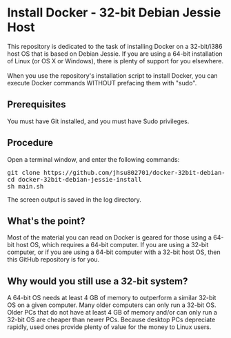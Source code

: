 # Install Docker - 32-bit Debian Jessie Host

This repository is dedicated to the task of installing Docker on a 32-bit/i386 host OS that is based on Debian Jessie.  If you are using a 64-bit installation of Linux (or OS X or Windows), there is plenty of support for you elsewhere.
<br>
<br>
When you use the repository's installation script to install Docker, you can execute Docker commands WITHOUT prefacing them with "sudo".

## Prerequisites
You must have Git installed, and you must have Sudo privileges.

## Procedure
Open a terminal window, and enter the following commands:
<pre>
git clone https://github.com/jhsu802701/docker-32bit-debian-jessie-install.git
cd docker-32bit-debian-jessie-install
sh main.sh
</pre>

The screen output is saved in the log directory.

## What's the point?
Most of the material you can read on Docker is geared for those using a 64-bit host OS, which requires a 64-bit computer.  If you are using a 32-bit computer, or if you are using a 64-bit computer with a 32-bit host OS, then this GitHub repository is for you.

## Why would you still use a 32-bit system?
A 64-bit OS needs at least 4 GB of memory to outperform a similar 32-bit OS on a given computer.  Many older computers can only run a 32-bit OS.  Older PCs that do not have at least 4 GB of memory and/or can only run a 32-bit OS are cheaper than newer PCs.  Because desktop PCs depreciate rapidly, used ones provide plenty of value for the money to Linux users.
